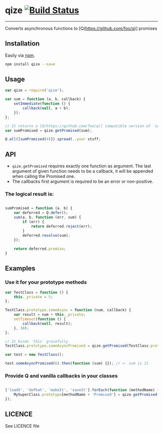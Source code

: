 # qize [![Build Status](https://secure.travis-ci.org/mrcrgl/node-qize.png)](http://travis-ci.org/mrcrgl/node-qize)
---------------

Converts asynchronous functions to [Q(https://github.com/foo/q)] promises 

## Installation

Easily via [npm](http://npmjs.org).

```bash
npm install qize --save
```

## Usage

```javascript
var qize = require('qize');

var sum = function (a, b, callback) {
    setImmediate(function () {
        callback(null, a + b);
    });
};

// It returns a [Q(https://github.com/foo/q)] compatible version of `sum`.
var sumPromised = qize.getPromised(sum);

Q.all([sumPromised(4)]).spread(..your stuff;
```

## API

- `qize.getPromised` requires exactly one function as argument. The last argument of given function needs to 
be a callback, it will be appended when calling the Promised one.
- The callbacks first argument is required to be an error or non-positive. 

### The logical result is:

```javascript

sumPromised = function (a, b) {
    var deferred = Q.defer();
    sum(a, b, function (err, sum) {
        if (err) {
            return deferred.reject(err);
        }
        deferred.resolve(sum);
    });
    
    return deferred.promise;
}

```

## Examples

### Use it for your prototype methods

```javascript
var TestClass = function () {
    this._private = 5;
};

TestClass.prototype.someAsync = function (num, callback) {
    var result = num + this._private;
    setTimeout(function () {
        callback(null, result);
    }, 10);
};

// It binds `this` gracefully
TestClass.prototype.someAsyncPromised = qize.getPromised(TestClass.prototype.someAsync);

var test = new TestClass();

test.someAsyncPromised(6).then(function (sum) {}); // <- sum is 11
```

### Provide Q and vanilla callbacks in your classes

```javascript

['loadX', 'doThat', 'makeIt', 'saveIt'].forEach(function (methodName) {
    MySuperClass.prototype[methodName + 'Promised'] = qize.getPromised(MySuperClass.prototype[methodName]);
});

```

## LICENCE

See LICENCE file